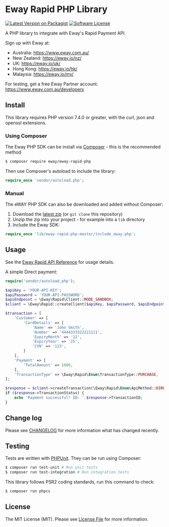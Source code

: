 # Eway Rapid PHP Library

[![Latest Version on Packagist][ico-version]][link-packagist]
[![Software License][ico-license]](LICENSE.md)

A PHP library to integrate with Eway's Rapid Payment API.

Sign up with Eway at:
 - Australia:    https://www.eway.com.au/
 - New Zealand:  https://eway.io/nz/
 - UK:           https://eway.io/uk/
 - Hong Kong:    https://eway.io/hk/
 - Malaysia:     https://eway.io/my/

For testing, get a free Eway Partner account: https://www.eway.com.au/developers

## Install

This library requires PHP version 7.4.0 or greater, with the curl, json and openssl extensions.

### Using Composer

The Eway PHP SDK can be install via [Composer](https://getcomposer.org/) - this is the recommended method

```bash
$ composer require eway/eway-rapid-php
```

Then use Composer's autoload to include the library:

```php
require_once 'vendor/autoload.php';
```

### Manual

The eWAY PHP SDK can also be downloaded and added without Composer:

1. Download the [latest zip](https://github.com/eWAYPayment/eway-rapid-php/archive/master.zip) (or `git clone` this repository)
2. Unzip the zip into your project - for example into a `lib` directory
3. Include the Eway SDK:

```php
require_once 'lib/eway-rapid-php-master/include_eway.php';
```

## Usage

See the [Eway Rapid API Reference](https://eway.io/api-v3/?php) for usage details.

A simple Direct payment:

```php
require('vendor/autoload.php');

$apiKey = 'YOUR-API-KEY';
$apiPassword = 'YOUR-API-PASSWORD';
$apiEndpoint = \Eway\Rapid\Client::MODE_SANDBOX;
$client = \Eway\Rapid::createClient($apiKey, $apiPassword, $apiEndpoint);

$transaction = [
    'Customer' => [
        'CardDetails' => [
            'Name' => 'John Smith',
            'Number' => '4444333322221111',
            'ExpiryMonth' => '12',
            'ExpiryYear' => '25',
            'CVN' => '123',
        ]
    ],
    'Payment' => [
        'TotalAmount' => 1000,
    ],
    'TransactionType' => \Eway\Rapid\Enum\TransactionType::PURCHASE,
];

$response = $client->createTransaction(\Eway\Rapid\Enum\ApiMethod::DIRECT, $transaction);
if ($response->TransactionStatus) {
    echo 'Payment successful! ID: '.$response->TransactionID;
}
```

## Change log

Please see [CHANGELOG](CHANGELOG.md) for more information what has changed recently.

## Testing

Tests are written with [PHPUnit](https://phpunit.de/). They can be run using Composer:

```bash
$ composer run test-unit # Run unit tests
$ composer run test-integration # Run integration tests 
```

This library follows PSR2 coding standards, run this command to check:

```bash
$ composer run phpcs
```

## License

The MIT License (MIT). Please see [License File](LICENSE.md) for more information.

[ico-version]: https://img.shields.io/packagist/v/eway/eway-rapid-php.svg?style=flat-square
[ico-license]: https://img.shields.io/badge/license-MIT-brightgreen.svg?style=flat-square

[link-packagist]: https://packagist.org/packages/eway/eway-rapid-php

